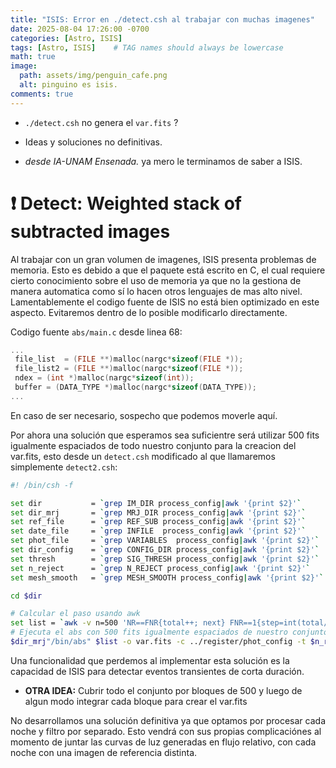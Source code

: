 ```yaml
---
title: "ISIS: Error en ./detect.csh al trabajar con muchas imagenes"
date: 2025-08-04 17:26:00 -0700
categories: [Astro, ISIS]
tags: [Astro, ISIS]    # TAG names should always be lowercase
math: true
image:
  path: assets/img/penguin_cafe.png
  alt: pinguino es isis.
comments: true
---
```


* `./detect.csh` no genera el `var.fits` ?

* Ideas y soluciones no definitivas.

* _desde IA-UNAM Ensenada._ ya mero le terminamos de saber a ISIS.

# ❗ Detect: Weighted stack of subtracted images

Al trabajar con un gran volumen de imagenes, ISIS presenta problemas de memoria. Esto es debido a que el paquete está escrito en C, el cual requiere cierto conocimiento sobre el uso de memoria ya que no la gestiona de manera automatica como sí lo hacen otros lenguajes de mas alto nivel. Lamentablemente el codigo fuente de ISIS no está bien optimizado en este aspecto. Evitaremos dentro de lo posible modificarlo directamente. 

Codigo fuente `abs/main.c` desde linea 68: 
```c
...
 file_list  = (FILE **)malloc(nargc*sizeof(FILE *));
 file_list2 = (FILE **)malloc(nargc*sizeof(FILE *));
 ndex = (int *)malloc(nargc*sizeof(int));
 buffer = (DATA_TYPE *)malloc(nargc*sizeof(DATA_TYPE));
...
```
En caso de ser necesario, sospecho que podemos moverle aquí.

Por ahora una solución que esperamos sea suficientre será utilizar 500 fits igualmente espaciados de todo nuestro conjunto para la creacion del var.fits, esto desde un `detect.csh` modificado al que llamaremos simplemente `detect2.csh`: 

```sh
#! /bin/csh -f

set dir           = `grep IM_DIR process_config|awk '{print $2}'`
set dir_mrj       = `grep MRJ_DIR process_config|awk '{print $2}'`
set ref_file      = `grep REF_SUB process_config|awk '{print $2}'`
set date_file     = `grep INFILE  process_config|awk '{print $2}'`
set phot_file     = `grep VARIABLES  process_config|awk '{print $2}'`
set dir_config    = `grep CONFIG_DIR process_config|awk '{print $2}'`
set thresh        = `grep SIG_THRESH process_config|awk '{print $2}'`
set n_reject      = `grep N_REJECT process_config|awk '{print $2}'`
set mesh_smooth   = `grep MESH_SMOOTH process_config|awk '{print $2}'`

cd $dir

# Calcular el paso usando awk
set list = `awk -v n=500 'NR==FNR{total++; next} FNR==1{step=int(total/n)} (FNR-1)%step==0 {print "conv_"$1}' $date_file $date_file | head -500`
# Ejecuta el abs con 500 fits igualmente espaciados de nuestro conjunto
$dir_mrj"/bin/abs" $list -o var.fits -c ../register/phot_config -t $n_reject -s $mesh_smooth -m
```

Una funcionalidad que perdemos al implementar esta solución es la capacidad de ISIS para detectar eventos transientes de corta duración. 

* **OTRA IDEA:** Cubrir todo el conjunto por bloques de 500 y luego de algun modo integrar cada bloque para crear el var.fits

No desarrollamos una solución definitiva ya que optamos por procesar cada noche y filtro por separado. Esto vendrá con sus propias complicaciónes al momento de juntar las curvas de luz generadas en flujo relativo, con cada noche con una imagen de referencia distinta. 

